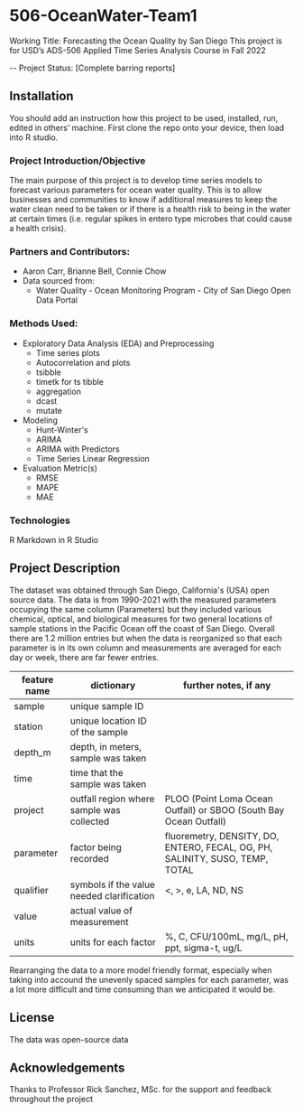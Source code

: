 # 506-OceanWater-Team1
Working Title: Forecasting the Ocean Quality by San Diego
This project is for USD’s ADS-506 Applied Time Series Analysis Course in Fall 2022

-- Project Status: [Complete barring reports]

## Installation
You should add an instruction how this project to be used, installed, run, edited in others’ machine.
First clone the repo onto your device, then load into R studio. 

### Project Introduction/Objective
The main purpose of this project is to develop time series models to forecast various parameters for ocean water quality. This is to allow businesses and communities to know if additional measures to keep the water clean need to be taken or if there is  a health risk to being in the water at certain times (i.e. regular spikes in entero type microbes that could cause a health crisis). 

### Partners and Contributors:
* Aaron Carr, Brianne Bell, Connie Chow
* Data sourced from:
  * Water Quality - Ocean Monitoring Program - City of San Diego Open Data Portal

### Methods Used:
* Exploratory Data Analysis (EDA) and Preprocessing
  * Time series plots
  * Autocorrelation and plots
  * tsibble
  * timetk for ts tibble
  * aggregation
  * dcast
  * mutate
* Modeling
  * Hunt-Winter's
  * ARIMA
   * ARIMA with Predictors
  * Time Series Linear Regression
* Evaluation Metric(s)
  * RMSE
  * MAPE
  * MAE

### Technologies
R Markdown in R Studio

## Project Description
The dataset was obtained through San Diego, California's (USA) open source data. The data is from 1990-2021 with the measured parameters occupying the same column (Parameters) but they included various chemical, optical, and biological measures for two general locations of sample stations in the Pacific Ocean off the coast of San Diego. Overall there are 1.2 million entries but when the data is reorganized so that each parameter is in its own column and measurements are averaged for each day or week, there are far fewer entries.

| feature name | dictionary | further notes, if any |
--- | --- | --- |
| sample | unique sample ID  |
| station | unique location ID of the sample | 
| depth_m | depth, in meters, sample was taken | 
| time | time that the sample was taken |
| project | outfall region where sample was collected | PLOO (Point Loma Ocean Outfall) or SBOO (South Bay Ocean Outfall) |
| parameter | factor being recorded | fluoremetry, DENSITY, DO, ENTERO, FECAL, OG, PH, SALINITY, SUSO, TEMP, TOTAL |
| qualifier | symbols if the value needed clarification | <, >, e, LA, ND, NS | 
| value | actual value of measurement | 
| units | units for each factor | %, C, CFU/100mL, mg/L, pH, ppt, sigma-t, ug/L | 
 
Rearranging the data to a more model friendly format, especially when taking into accound the unevenly spaced samples for each parameter, was a lot more difficult and time consuming than we anticipated it would be. 

## License
The data was open-source data

## Acknowledgements
Thanks to Professor Rick Sanchez, MSc. for the support and feedback throughout the project

